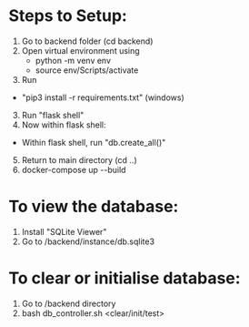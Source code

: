 # Steps to Setup:
1. Go to backend folder (cd backend)
2. Open virtual environment using
   - python -m venv env
   - source env/Scripts/activate
4. Run 
 - "pip3 install -r requirements.txt" (windows) 
3. Run "flask shell"
4. Now within flask shell:
 - Within flask shell, run "db.create_all()"
5. Return to main directory (cd ..)
6. docker-compose up --build

# To view the database:
1. Install "SQLite Viewer"
2. Go to /backend/instance/db.sqlite3

# To clear or initialise database:
1. Go to /backend directory
2. bash db_controller.sh <clear/init/test>

